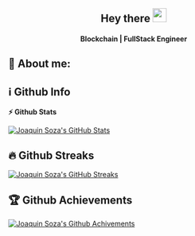 <h2 align="center">
  Hey there <img src="https://media.giphy.com/media/hvRJCLFzcasrR4ia7z/giphy.gif" width="28">
</h2>

<h4 align='center'>
  Blockchain | FullStack Engineer
</h4>

## 🧑 About me:

## ℹ️ Github Info

<summary><b>⚡ Github Stats</b></summary>

[![Joaquin Soza's GitHub Stats](https://github-readme-stats.vercel.app/api?username=joaquinsoza&show=prs_merged_percentage&show_icons=true&theme=omni)](https://joaquinsoza.dev)

## 🔥 Github Streaks

[![Joaquin Soza's GitHub Streaks](https://github-readme-streak-stats.herokuapp.com/?user=joaquinsoza&theme=omni&hide_border=true&stroke=0000&background=0D1117&ring=e05397&fire=e05397&currStreakLabel=e05397)](https://joaquinsoza.dev)

## 🏆 Github Achievements

[![Joaquin Soza's Github Achivements](https://github-profile-trophy.vercel.app/?username=joaquinsoza&column=4&margin-w=5&margin-h=5&theme=darkhub)](https://joaquinsoza.dev)
